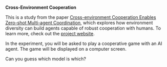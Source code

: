 **Cross-Environment Cooperation**

This is a study from the paper [Cross-environment Cooperation Enables Zero-shot Multi-agent Coordination](https://arxiv.org/abs/2504.12714), which explores how environment diversity can build agents capable of robust cooperation with humans. To learn more, check out the [project website](https://kjha02.github.io/publication/cross-env-coop).

In the experiment, you will be asked to play a cooperative game with an AI agent. The game will be displayed on a computer screen.

Can you guess which model is which?

